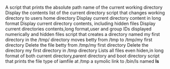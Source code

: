 A script that prints the absolute path name of the current working directory
Display the contents list of the current directory
script that changes working directory to users home directory
Display current directory content in long format
Display current directory contents, including hidden files
Display current directories contents,long format,user and group IDs displayed numerically and hidden files
script that creates a directory named my first directory in the /tmp/ directory
moves betty from /tmp to /tmp/my first directory
Delete the file betty from /tmp/my first directory
Delete the directory my first directory in /tmp directory
Lists all files even hiden,in long format of both current directory,parent directory and boot directory
script that prints the file type of iamfile at /tmp
a symolic link to /bin/ls named __ls__
